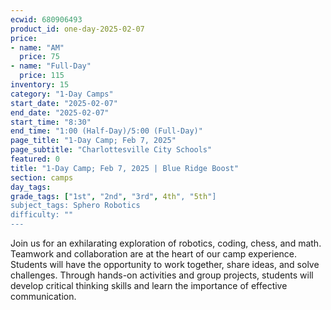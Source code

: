 ```yaml
---
ecwid: 680906493
product_id: one-day-2025-02-07
price:
- name: "AM"
  price: 75
- name: "Full-Day"
  price: 115
inventory: 15
category: "1-Day Camps"
start_date: "2025-02-07"
end_date: "2025-02-07"
start_time: "8:30"
end_time: "1:00 (Half-Day)/5:00 (Full-Day)"
page_title: "1-Day Camp; Feb 7, 2025"
page_subtitle: "Charlottesville City Schools"
featured: 0
title: "1-Day Camp; Feb 7, 2025 | Blue Ridge Boost"
section: camps
day_tags: 
grade_tags: ["1st", "2nd", "3rd", 4th", "5th"]
subject_tags: Sphero Robotics
difficulty: ""
---
```

Join us for an exhilarating exploration of robotics, coding, chess, and math. Teamwork and collaboration are at the heart of our camp experience. Students will have the opportunity to work together, share ideas, and solve challenges. Through hands-on activities and group projects, students will develop critical thinking skills and learn the importance of effective communication.
